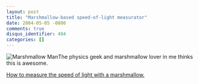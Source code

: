 ```yaml
---
layout: post
title: "Marshmallow-based speed-of-light measurator"
date: 2004-05-05 -0800
comments: true
disqus_identifier: 404
categories: []
---
```

![Marshmallow Man](/images/marshmallowman.jpg)The physics geek and
marshmallow lover in me thinks this is awesome.

[How to measure the speed of light with a
marshmallow.](http://www.physics.umd.edu/ripe/icpe/newsletters/n34/marshmal.htm)

